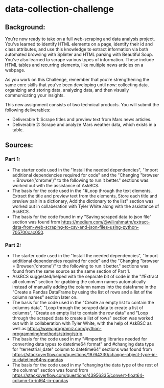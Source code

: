 # data-collection-challenge
## **Background:**

You’re now ready to take on a full web-scraping and data analysis project. You’ve learned to identify HTML elements on a page, identify their id and class attributes, and use this knowledge to extract information via both automated browsing with Splinter and HTML parsing with Beautiful Soup. You’ve also learned to scrape various types of information. These include HTML tables and recurring elements, like multiple news articles on a webpage.

As you work on this Challenge, remember that you’re strengthening the same core skills that you’ve been developing until now: collecting data, organizing and storing data, analyzing data, and then visually communicating your insights.

This new assignment consists of two technical products. You will submit the following deliverables:
- Deliverable 1: Scrape titles and preview text from Mars news articles.
- Deliverable 2: Scrape and analyze Mars weather data, which exists in a table.

## **Sources:**
### **Part 1:**
- The starter code used in the "Install the needed dependencies", "Import additional dependencies required for code" and the "Changing "browser = Browser('chrome')" to the following to run it better." sections was worked out with the assistance of AskBCS.
- The basis for the code used in the "#Loop through the text elements, Extract the title and preview text from the elements, Store each title and preview pair in a dictionary, Add the dictionary to the list" section was worked out in collaberation with Tyler White along with the assistance of AskBCS.
- The basis for the code found in my "Saving scraped data to json file" section was found from https://medium.com/@wilirahmatm/extract-data-from-web-scraping-to-csv-and-json-files-using-python-705700cac050.

### **Part 2:**
- The starter code used in the "Install the needed dependencies", "Import additional dependencies required for code" and the "Changing "browser = Browser('chrome')" to the following to run it better." sections was found from the same source as the same section of Part 1.
- AskBCS suggested/helped with the separate bit of code in the "#Extract all columns" section for grabbing the column names automatically instead of manually adding the column names into the dataframe in the "Create a Pandas DataFrame by using the list of rows and a list of the column names" section later on.
- The basis for the code used in the "Create an empty list to contain the columns data", "Loop through the scraped data to create a list of columns", "Create an empty list to contain the row data" and "Loop through the scraped data to create a list of rows" section was worked out with in collaberation with Tyler White, with the help of AskBSC as well as https://www.programiz.com/python-programming/methods/string/strip.
- The basis for the code used in my "#Importing libraries needed for converting data types to datetime64 format" and #changing data type for "terrestrial_date" column to datetime64" sections was found from https://stackoverflow.com/questions/19764230/change-object-type-in-to-datetime64ns-pandas
- The basis for the code used in my "changing the data type of the rest of the columns" section was found from https://stackoverflow.com/questions/43956335/convert-float64-column-to-int64-in-pandas